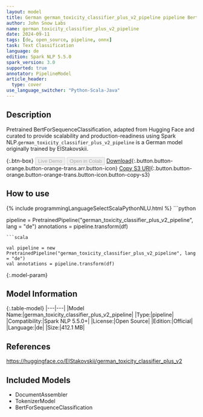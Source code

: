 ```yaml
---
layout: model
title: German german_toxicity_classifier_plus_v2_pipeline pipeline BertForSequenceClassification from EIStakovskii
author: John Snow Labs
name: german_toxicity_classifier_plus_v2_pipeline
date: 2024-09-11
tags: [de, open_source, pipeline, onnx]
task: Text Classification
language: de
edition: Spark NLP 5.5.0
spark_version: 3.0
supported: true
annotator: PipelineModel
article_header:
  type: cover
use_language_switcher: "Python-Scala-Java"
---
```


## Description

Pretrained BertForSequenceClassification, adapted from Hugging Face and curated to provide scalability and production-readiness using Spark NLP.`german_toxicity_classifier_plus_v2_pipeline` is a German model originally trained by EIStakovskii.

{:.btn-box}
<button class="button button-orange" disabled>Live Demo</button>
<button class="button button-orange" disabled>Open in Colab</button>
[Download](https://s3.amazonaws.com/auxdata.johnsnowlabs.com/public/models/german_toxicity_classifier_plus_v2_pipeline_de_5.5.0_3.0_1726060031526.zip){:.button.button-orange.button-orange-trans.arr.button-icon}
[Copy S3 URI](s3://auxdata.johnsnowlabs.com/public/models/german_toxicity_classifier_plus_v2_pipeline_de_5.5.0_3.0_1726060031526.zip){:.button.button-orange.button-orange-trans.button-icon.button-copy-s3}

## How to use



<div class="tabs-box" markdown="1">
{% include programmingLanguageSelectScalaPythonNLU.html %}
```python

pipeline = PretrainedPipeline("german_toxicity_classifier_plus_v2_pipeline", lang = "de")
annotations =  pipeline.transform(df)   

```
```scala

val pipeline = new PretrainedPipeline("german_toxicity_classifier_plus_v2_pipeline", lang = "de")
val annotations = pipeline.transform(df)

```
</div>

{:.model-param}
## Model Information

{:.table-model}
|---|---|
|Model Name:|german_toxicity_classifier_plus_v2_pipeline|
|Type:|pipeline|
|Compatibility:|Spark NLP 5.5.0+|
|License:|Open Source|
|Edition:|Official|
|Language:|de|
|Size:|412.1 MB|

## References

https://huggingface.co/EIStakovskii/german_toxicity_classifier_plus_v2

## Included Models

- DocumentAssembler
- TokenizerModel
- BertForSequenceClassification